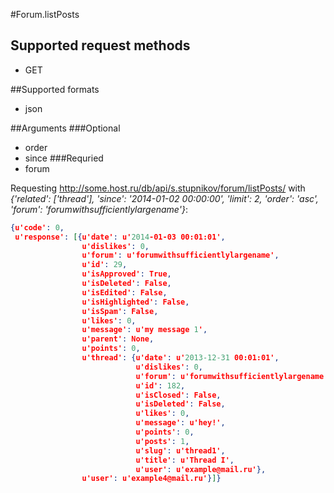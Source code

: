 #Forum.listPosts

## Supported request methods 
* GET

##Supported formats
* json

##Arguments
###Optional
* order
* since
###Requried
* forum

Requesting http://some.host.ru/db/api/s.stupnikov/forum/listPosts/ with _{'related': ['thread'], 'since': '2014-01-02 00:00:00', 'limit': 2, 'order': 'asc', 'forum': 'forumwithsufficientlylargename'}_:
```json
{u'code': 0,
 u'response': [{u'date': u'2014-01-03 00:01:01',
                u'dislikes': 0,
                u'forum': u'forumwithsufficientlylargename',
                u'id': 29,
                u'isApproved': True,
                u'isDeleted': False,
                u'isEdited': False,
                u'isHighlighted': False,
                u'isSpam': False,
                u'likes': 0,
                u'message': u'my message 1',
                u'parent': None,
                u'points': 0,
                u'thread': {u'date': u'2013-12-31 00:01:01',
                            u'dislikes': 0,
                            u'forum': u'forumwithsufficientlylargename',
                            u'id': 182,
                            u'isClosed': False,
                            u'isDeleted': False,
                            u'likes': 0,
                            u'message': u'hey!',
                            u'points': 0,
                            u'posts': 1,
                            u'slug': u'thread1',
                            u'title': u'Thread I',
                            u'user': u'example@mail.ru'},
                u'user': u'example4@mail.ru'}]}
```
